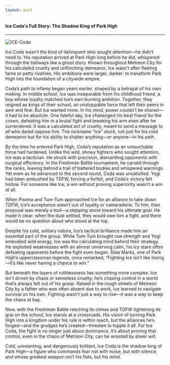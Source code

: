 ```yaml
---
layout: post
---
```


#### Ice Coda's Full Story: The Shadow King of Park High
___

![ICE-Coda](https:assets/img/ICE-Coda.jpg)

Ice Coda wasn’t the kind of delinquent who sought attention—he didn’t need to. His reputation arrived at Park High long before he did, whispered through the hallways like a ghost story. Known throughout Metreon City for his calculated cruelty and unflinching demeanor, Ice wasn’t after fleeting fame or petty rivalries. His ambitions were larger, darker: to transform Park High into the foundation of a citywide empire.  

Coda’s path to infamy began years earlier, shaped by a betrayal of his own making. In middle school, Ice was inseparable from his childhood friend, a boy whose loyalty matched Ice’s own burning ambition. Together, they reigned as kings of their school, an unstoppable force that left their peers in awe and fear. But Ice wanted more. In his mind, power couldn’t be shared—it had to be absolute. One fateful day, Ice challenged his best friend for the crown, defeating him in a brutal fight and breaking his arm even after he surrendered. It was a calculated act of cruelty, meant to send a message to all who dared oppose him. The nickname "Ice" stuck, not just for his cold demeanor but for his ability to shatter anything—or anyone—in his path.  

By the time he entered Park High, Coda’s reputation as an untouchable force had hardened. Unlike the wild, showy fighters who sought attention, Ice was a tactician. He struck with precision, dismantling opponents with surgical efficiency. In the Freshman Battle tournament, he carved through the ranks, leaving behind a trail of battered bodies and whispered warnings. Yet even as he advanced to the second round, Coda was unsatisfied. Yogi had been ambushed by TDFW, forcing a forfeit, and Coda’s victory felt hollow. For someone like Ice, a win without proving superiority wasn’t a win at all.  

When Pooma and Tum-Tum approached Ice for an alliance to take down TDFW, Ice’s acceptance wasn’t out of loyalty or camaraderie. To him, their proposal was merely a tool—a stepping stone toward his ultimate goal. He made it clear: when the dust settled, they would owe him a fight, and there would be no question about who stood at the top.  

Despite his cold, solitary nature, Ice’s tactical brilliance made him an essential part of the group. While Tum-Tum brought raw strength and Yogi embodied wild energy, Ice was the calculating mind behind their strategy. He exploited weaknesses with an almost unnerving calm, his icy stare often defeating opponents before the fight even began. Silas Marks, one of Park High’s upperclassman legends, once remarked, “Fighting Ice isn’t like losing—it’s like never having a chance to win.”  

But beneath the layers of ruthlessness lies something more complex. Ice isn’t driven by chaos or senseless cruelty; he’s chasing control in a world that’s always felt out of his grasp. Raised in the rough streets of Metreon City by a father who was often absent due to work, Ice learned to navigate survival on his own. Fighting wasn’t just a way to rise—it was a way to keep the chaos at bay.  

Now, with the Freshman Battle reaching its climax and TDFW tightening its grip on the school, Ice stands at a crossroads. His vision of turning Park High into a kingdom under his rule is within reach, but the alliances he’s forged—and the grudges he’s created—threaten to topple it all. For Ice Coda, the fight is no longer just about dominance. It’s about proving that control, even in the chaos of Metreon City, can be wrested by sheer will.  

Cold, unrelenting, and dangerously brilliant, Ice Coda is the shadow king of Park High—a figure who commands fear not with noise, but with silence, and whose greatest weapon isn’t his fists, but his mind.